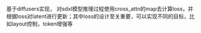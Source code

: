 基于diffusers实现， 对sdxl模型推理过程使用cross_attn的map去计算loss，并根据loss对latent进行更新；其中loss的设计至关重要，可以实现不同的目标，比如layout控制，token增强等
